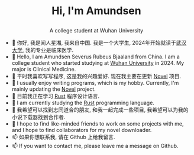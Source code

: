 # <p align="center">Hi, I'm Amundsen</p>
<p align="center">A college student at Wuhan University</p>

- 👋 你好, 我是闻人星湘, 我来自中国. 我是一个大学生, 2024年开始就读于[武汉大学](https://www.whu.edu.cn/), 我的专业是临床医学.
- 👋 Hello, I am Amundsen Severus Rubeus Bjaaland from China. I am a college student who started studying at [Wuhan University](https://www.whu.edu.cn/) in 2024. My major is Clinical Medicine.
- 👀 平时我喜欢写写程序, 这是我的兴趣爱好. 现在我主要在更新 [Novel](https://github.com/ChineseWriter/Novel) 项目.
- 👀 I usually enjoy writing programs, which is my hobby. Currently, I'm mainly updating the [Novel](https://github.com/ChineseWriter/Novel) project.
- 🌱 目前我正在学习 [Rust](https://www.rust-lang.org/) 程序设计语言.
- 🌱 I am currently studying the [Rust](https://www.rust-lang.org/) programming language.
- 💞️ 我希望可以找到志同道合的朋友, 和我一起完成一些项目, 我希望可以为我的小说下载器找到合作者.
- 💞️ I hope to find like-minded friends to work on some projects with me, and I hope to find collaborators for my novel downloader.
- 📫 如果你想联系我, 请在 Github 上给我留言.
- 📫 If you want to contact me, please leave me a message on Github.

<!---
ChineseWriter/ChineseWriter is a ✨ special ✨ repository because its `README.md` (this file) appears on your GitHub profile.
You can click the Preview link to take a look at your changes.
--->
